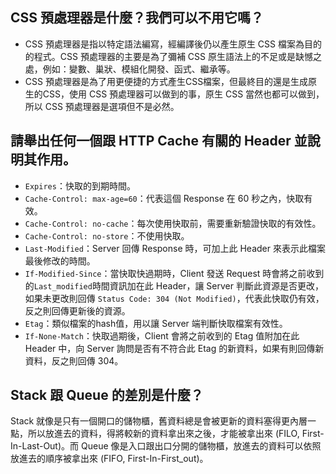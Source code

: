 ## CSS 預處理器是什麼？我們可以不用它嗎？  
- CSS 預處理器是指以特定語法編寫，經編譯後仍以產生原生 CSS 檔案為目的的程式。CSS 預處理器的主要是為了彌補 CSS 原生語法上的不足或是缺憾之處，例如：變數、巢狀、模組化開發、函式、繼承等。  
- CSS 預處理器是為了用更便捷的方式產生CSS檔案，但最終目的還是生成原生的CSS，使用 CSS 預處理器可以做到的事，原生 CSS 當然也都可以做到，所以 CSS 預處理器是選項但不是必然。  

## 請舉出任何一個跟 HTTP Cache 有關的 Header 並說明其作用。
- `Expires`：快取的到期時間。  
- `Cache-Control: max-age=60`：代表這個 Response 在 60 秒之內，快取有效。
- `Cache-Control: no-cache`：每次使用快取前，需要重新驗證快取的有效性。
- `Cache-Control: no-store`：不使用快取。
- `Last-Modified`：Server 回傳 Response 時，可加上此 Header 來表示此檔案最後修改的時間。  
- `If-Modified-Since`：當快取快過期時，Client 發送 Request 時會將之前收到的`Last_modified`時間資訊加在此 Header，讓 Server 判斷此資源是否更改，如果未更改則回傳 `Status Code: 304 (Not Modified)`，代表此快取仍有效，反之則回傳更新後的資源。  
- `Etag`：類似檔案的hash值，用以讓 Server 端判斷快取檔案有效性。
- `If-None-Match`：快取過期後，Client 會將之前收到的 Etag 值附加在此 Header 中，向 Server 詢問是否有不符合此 Etag 的新資料，如果有則回傳新資料，反之則回傳 304。  

## Stack 跟 Queue 的差別是什麼？  
Stack 就像是只有一個開口的儲物櫃，舊資料總是會被更新的資料塞得更內層一點，所以放進去的資料，得將較新的資料拿出來之後，才能被拿出來 (FILO, First-In-Last-Out)。而 Queue 像是入口跟出口分開的儲物櫃，放進去的資料可以依照放進去的順序被拿出來 (FIFO, First-In-First_out)。  

